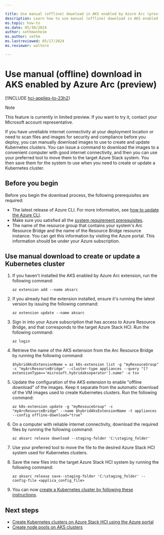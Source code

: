 ```yaml
---

title: Use manual (offline) download in AKS enabled by Azure Arc (preview)
description: Learn how to use manual (offline) download in AKS enabled by Arc.
ms.topic: how-to
ms.date: 05/30/2024
author: sethmanheim
ms.author: sethm 
ms.lastreviewed: 05/17/2024
ms.reviewer: waltero

---
```


# Use manual (offline) download in AKS enabled by Azure Arc (preview)

[!INCLUDE [hci-applies-to-23h2](includes/hci-applies-to-23h2.md)]

> [!NOTE]
> This feature is currently in limited preview. If you want to try it, contact your Microsoft account representative.

If you have unreliable internet connectivity at your deployment location or need to scan files and images for security and compliance before you deploy, you can manually download images to use to create and update Kubernetes clusters. You can issue a command to download the images to a convenient computer with good internet connectivity, and then you can use your preferred tool to move them to the target Azure Stack system. You then save them for the system to use when you need to create or update a Kubernetes cluster.

## Before you begin

Before you begin the download process, the following prerequisites are required:

- The latest release of Azure CLI. For more information, see [how to update the Azure CLI](/cli/azure/update-azure-cli).
- Make sure you satisfied all the [system requirement prerequisites](aks-hci-network-system-requirements.md).
- The name of the resource group that contains your system's Arc Resource Bridge and the name of the Resource Bridge resource instance. You can get this information by visiting the Azure portal. This information should be under your Azure subscription.

## Use manual download to create or update a Kubernetes cluster

1. If you haven't installed the AKS enabled by Azure Arc extension, run the following command:

   ```azurecli
   az extension add --name aksarc
   ```

1. If you already had the extension installed, ensure it's running the latest version by issuing the following command:

   ```azurecli
   az extension update --name aksarc
   ```

1. Sign in into your Azure subscription that has access to Azure Resource Bridge, and that corresponds to the target Azure Stack HCI. Run the following command:

   ```azurecli
   az login
   ```

1. Retrieve the name of the AKS extension from the Arc Resource Bridge by running the following command:

   ```azurecli
   $hybridAksExtensionName = az k8s-extension list -g "myResouceGroup" -c "myArcResourceBridge" --cluster-type appliances --query "[?extensionType=='microsoft.hybridaksoperator'].name" -o tsv
   ```

1. Update the configuration of the AKS extension to enable "offline download" of the images. Keep it separate from the automatic download of the VM images used to create Kubernetes clusters. Run the following command:

   ```azurecli
   az k8s-extension update -g "myResouceGroup" -c "myArcResourceBridge" --name $hybridAksExtensionName -t appliances --config offline-download="true"
   ```

1. On a computer with reliable internet connectivity, download the required files by running the following command:

   ```azurecli
   az aksarc release download --staging-folder 'C:\staging_folder'
   ```

1. Use your preferred tool to move the file to the desired Azure Stack HCI system used for Kubernetes clusters.

1. Save the new files into the target Azure Stack HCI system by running the following command:

   ```azurecli
   az aksarc release save--staging-folder 'C:\staging_folder' --config-file <applica_config_file>
   ```

1. You can now [create a Kubernetes cluster by following these instructions](aks-create-clusters-cli.md).

## Next steps

- [Create Kubernetes clusters on Azure Stack HCI using the Azure portal](aks-create-clusters-portal.md)
- [Create node pools on AKS clusters](manage-node-pools.md)
